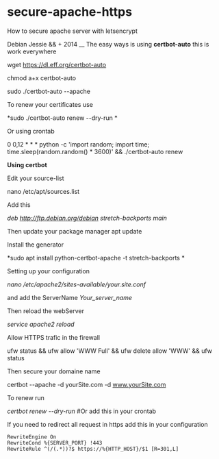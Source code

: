 # secure-apache-https
How to secure apache server with letsencrypt

Debian Jessie && + 2014
__
The easy ways is using **certbot-auto** this is work everywhere

wget https://dl.eff.org/certbot-auto

chmod a+x certbot-auto

sudo ./certbot-auto --apache

To renew your certificates use 

*sudo ./certbot-auto renew --dry-run *

Or using crontab

0 0,12 * * * python -c 'import random; import time; time.sleep(random.random() * 3600)' && ./certbot-auto renew


**Using certbot**

Edit your source-list 

 nano /etc/apt/sources.list
 
 Add this 
 
 *deb http://ftp.debian.org/debian stretch-backports main*
 
 Then update your package manager apt update
 
 Install the generator
 
 *sudo apt install python-certbot-apache -t stretch-backports *
 
 Setting up your configuration 
 
 *nano /etc/apache2/sites-available/your.site.conf*
 
 and add the ServerName *Your_server_name*
 
 Then reload the webServer
 
 *service apache2 reload*
 
 Allow HTTPS trafic in the firewall 
 
ufw status && ufw allow 'WWW Full' && ufw delete allow 'WWW' && ufw status

Then secure your domaine name 

 certbot --apache -d yourSite.com -d www.yourSite.com
 
 To renew run 
 
 *certbot renew --dry-run*  #Or add this in your crontab



If you need to redirect all request in https  add this in your configuration

```
RewriteEngine On
RewriteCond %{SERVER_PORT} !443
RewriteRule ^(/(.*))?$ https://%{HTTP_HOST}/$1 [R=301,L]
```





